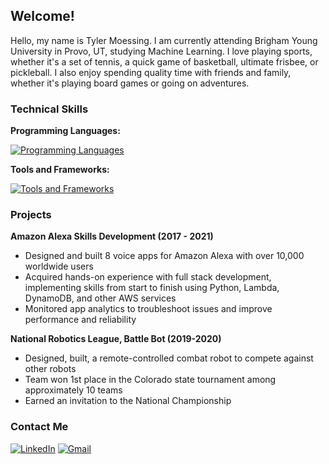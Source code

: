 ## Welcome!

Hello, my name is Tyler Moessing. I am currently attending Brigham Young University in Provo, UT, studying Machine Learning. I love playing sports, whether it's a set of tennis, a quick game of basketball, ultimate frisbee, or pickleball. I also enjoy spending quality time with friends and family, whether it's playing board games or going on adventures. 

### Technical Skills

**Programming Languages:** 

[![Programming Languages](https://skillicons.dev/icons?i=py,cpp,js,bash,html,css)](#projects)

**Tools and Frameworks:** 

[![Tools and Frameworks](https://skillicons.dev/icons?i=aws,git,sklearn,react,dynamodb,mongodb,matlab)](#projects)

<!-- Technical Skills Logos https://github.com/tandpfun/skill-icons -->

### Projects

**Amazon Alexa Skills Development (2017 - 2021)**
- Designed and built 8 voice apps for Amazon Alexa with over 10,000 worldwide users
- Acquired hands-on experience with full stack development, implementing skills from start to finish using Python, Lambda, DynamoDB, and other AWS services
- Monitored app analytics to troubleshoot issues and improve performance and reliability

**National Robotics League, Battle Bot (2019-2020)**
- Designed, built, a remote-controlled combat robot to compete against other robots
- Team won 1st place in the Colorado state tournament among approximately 10 teams
- Earned an invitation to the National Championship

### Contact Me
[![LinkedIn](https://skillicons.dev/icons?i=linkedin)](https://www.linkedin.com/in/tyler-moessing/)
[![Gmail](https://skillicons.dev/icons?i=gmail)](mailto:tmoessing@gmail.com)

<!-- <sub> tmoessing@gmail.com</sub>  <sub>[LinkedIn](https://www.linkedin.com/in/tyler-moessing/) </sub> -->
